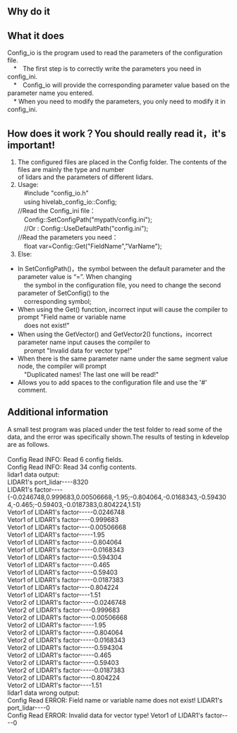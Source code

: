 
## Why do it

## What it does
Config_io is the program used to read the parameters of the configuration file.<br>
　*　The first step is to correctly write the parameters you need in config_ini.<br>
　*　Config_io will provide the corresponding parameter value based on the parameter name you entered.<br>
　* When you need to modify the parameters, you only need to modify it in config_ini.<br>
## How does it work？You should really read it，it's important! 
1. The configured files are placed in the Config folder. The contents of the files are mainly the type and number<br>
of lidars and the parameters of different lidars.<br>
2. Usage:<br>
　#include "config_io.h" <br>
　using hivelab_config_io::Config; <br>
//Read the Config_ini file： <br>
　Config::SetConfigPath("mypath/config.ini"); <br>
　//Or : Config::UseDefaultPath("config.ini"); <br>
//Read the parameters you need： <br>
　float var=Config::Get("FieldName","VarName"); <br>
3. Else:<br>
* In SetConfigPath()，the symbol between the default parameter and the parameter value is “=”. When changing<br>
　the symbol in the configuration file, you need to change the second parameter of SetConfig() to the<br>
　corresponding symbol;<br>
* When using the Get() function, incorrect input will cause the compiler to prompt "Field name or variable name<br>
　does not exist!"<br>
* When using the GetVector() and GetVector2() functions，incorrect parameter name input causes the compiler to<br>
　prompt "Invalid data for vector type!"<br>
* When there is the same parameter name under the same segment value node, the compiler will prompt<br>
　"Duplicated names! The last one will be read!"<br>
* Allows you to add spaces to the configuration file and use the '#' comment.<br>
 
## Additional information
A small test program was placed under the test folder to  read some of the data, and the error was specifically shown.The 
results of testing in kdevelop are as follows.<br>
<br>
Config Read INFO: Read 6 config fields.<br>
Config Read INFO: Read 34 config contents.<br>
lidar1 data output:<br>
LIDAR1's port_lidar----8320<br>
LIDAR1's factor----{-0.0246748,0.999683,0.00506668,-1.95;-0.804064,-0.0168343,-0.594304,-0.465;-0.59403,-0.0187383,0.804224,1.51}<br>
Vetor1 of LIDAR1's factor-----0.0246748<br>
Vetor1 of LIDAR1's factor----0.999683<br>
Vetor1 of LIDAR1's factor----0.00506668<br>
Vetor1 of LIDAR1's factor-----1.95<br>
Vetor1 of LIDAR1's factor-----0.804064<br>
Vetor1 of LIDAR1's factor-----0.0168343<br>
Vetor1 of LIDAR1's factor-----0.594304<br>
Vetor1 of LIDAR1's factor-----0.465<br>
Vetor1 of LIDAR1's factor-----0.59403<br>
Vetor1 of LIDAR1's factor-----0.0187383<br>
Vetor1 of LIDAR1's factor----0.804224<br>
Vetor1 of LIDAR1's factor----1.51<br>
Vetor2 of LIDAR1's factor-----0.0246748<br>
Vetor2 of LIDAR1's factor----0.999683<br>
Vetor2 of LIDAR1's factor----0.00506668<br>
Vetor2 of LIDAR1's factor-----1.95<br>
Vetor2 of LIDAR1's factor-----0.804064<br>
Vetor2 of LIDAR1's factor-----0.0168343<br>
Vetor2 of LIDAR1's factor-----0.594304<br>
Vetor2 of LIDAR1's factor-----0.465<br>
Vetor2 of LIDAR1's factor-----0.59403<br>
Vetor2 of LIDAR1's factor-----0.0187383<br>
Vetor2 of LIDAR1's factor----0.804224<br>
Vetor2 of LIDAR1's factor----1.51<br>
lidar1 data wrong output:<br>
Config Read ERROR: Field name or variable name does not exist!
LIDAR1's port_lidar----0<br>
Config Read ERROR: Invalid data for vector type!
Vetor1 of LIDAR1's factor----0
